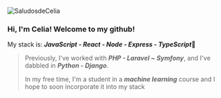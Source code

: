 ![SaludosdeCelia](https://user-images.githubusercontent.com/106325280/210613816-c08e2dc8-d32d-4397-afe5-0a595d8fc316.gif)
### Hi, I'm Celia! Welcome to my github!


My stack is:  ***JavaScript - React - Node - Express - TypeScript***🐯
>
>
>
>Previously, I've worked with ***PHP - Laravel ~ Symfony***, and I've dabbled in ***Python - Django***.
>
>In my free time, I'm a student in a ***machine learning*** course and I hope to soon incorporate it into my stack

